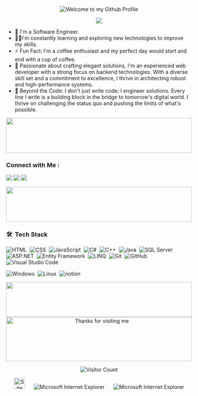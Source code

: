 <!-- "Hero" Header -->
<div align="center">
  <img src="https://github.com/BrunnerLivio/brunnerlivio/blob/master/images/welcome.png?raw=true" style="max-width: 100%;" alt="Welcome to my Github Profile" />
  <br />
</div>

<!-- Typing SVG by DenverCoder1 - https://github.com/DenverCoder1/readme-typing-svg -->
<p align="center">
  <a href="https://github.com/DenverCoder1/readme-typing-svg"><img src="https://readme-typing-svg.herokuapp.com/?lines=Back-end%20developer;Always%20learning%20new%20things&font=Fira%20Code&center=true&width=440&height=45&color=f75c7e&vCenter=true&size=22"></a>
</p> 

- 🏢 I'm a Software Engineer.
- 👨‍💻I'm constantly learning and exploring new technologies to improve my skills.
- ⚡ Fun Fact: I'm a coffee enthusiast and my perfect day would start and end with a cup of coffee.
- 💬 Passionate about crafting elegant solutions, I'm an experienced web developer with a strong focus on backend technologies. With a diverse skill set and a commitment to excellence, I thrive in architecting robust and high-performance systems.
- 🌌 Beyond the Code:
I don't just write code; I engineer solutions. Every line I write is a building block in the bridge to tomorrow's digital world. I thrive on challenging the status quo and pushing the limits of what's possible.

<img src="https://github.com/Govindv7555/Govindv7555/blob/main/49e76e0596857673c5c80c85b84394c1.gif" width=100% height=95px>

### Connect with Me :

<a href="https://www.linkedin.com/in/hammad8/" target="_blank"><img src="https://img.shields.io/badge/-Mohammed%20Hammad-0077B5?style=for-the-badge&logo=Linkedin&logoColor=white"/></a>
<a href="https://www.facebook.com/hammad60/" target="_blank"><img src="https://img.shields.io/badge/-Mohammed%20Hammad-385490?style=for-the-badge&logo=facebook&logoColor=white"/></a>
<a href="https://twitter.com/thereal_hammad" target="_blank"><img src="https://img.shields.io/badge/-Mohammed%20Hammad-000000?style=for-the-badge&logo=x&logoColor=white"/></a>

<img src="https://github.com/Govindv7555/Govindv7555/blob/main/49e76e0596857673c5c80c85b84394c1.gif" width=100% height=95px>

### 🛠 &nbsp;Tech Stack
![HTML](https://img.shields.io/badge/-HTML-05122A?style=flat&logo=HTML5)&nbsp;
![CSS](https://img.shields.io/badge/-CSS-05122A?style=flat&logo=CSS3&logoColor=1572B6)&nbsp;
![JavaScript](https://img.shields.io/badge/-JavaScript-05122A?style=flat&logo=javascript)&nbsp;
![C#](https://img.shields.io/badge/-C%23-239120?style=flat&logo=c-sharp&logoColor=white)&nbsp;
![C++](https://img.shields.io/badge/-C%2B%2B-05122A?style=flat&logo=C%2B%2B&logoColor=00599C)&nbsp;
![Java](https://img.shields.io/badge/-Java-05122A?style=flat&logo=java&logoColor=007396)&nbsp;
![SQL Server](https://img.shields.io/badge/-SQL%20Server-05122A?style=flat&logo=microsoft-sql-server&logoColor=CC2927)&nbsp;
![ASP.NET](https://img.shields.io/badge/-ASP.NET-05122A?style=flat&logo=dot-net&logoColor=512BD4)&nbsp;
![Entity Framework](https://img.shields.io/badge/-Entity%20Framework-512BD4?style=flat&logo=.net&logoColor=white)&nbsp;
![LINQ](https://img.shields.io/badge/-LINQ-512BD4?style=flat)&nbsp;
![Git](https://img.shields.io/badge/-Git-05122A?style=flat&logo=git)&nbsp;
![GitHub](https://img.shields.io/badge/-GitHub-05122A?style=flat&logo=github)&nbsp;
![Visual Studio Code](https://img.shields.io/badge/-Visual%20Studio%20Code-05122A?style=flat&logo=visual-studio-code&logoColor=007ACC)&nbsp;

![Windows](http://img.shields.io/badge/-Windows-0078D6?style=flat-square&logo=windows&logoColor=ffffff)&nbsp;
![Linux](https://img.shields.io/badge/-Linux-FCC624?style=flat&logo=linux&logoColor=black)&nbsp;
![notion](https://img.shields.io/badge/-notion-fff?style=flat-square&logo=notion&logoColor=000)&nbsp;

<img src="https://github.com/Govindv7555/Govindv7555/blob/main/49e76e0596857673c5c80c85b84394c1.gif" width=100% height=95px>

<!-- Footer -->
<div align="center">

<img height="120" alt="Thanks for visiting me" width="100%" src="https://raw.githubusercontent.com/BrunnerLivio/brunnerlivio/master/images/marquee.svg" />
<br />

![Visitor Count](https://profile-counter.glitch.me/hammad36/count.svg)

<img src="https://raw.githubusercontent.com/BrunnerLivio/brunnerlivio/master/images/notepad.gif" alt="Site created with Notepad" height="30" />
<!-- "margin-right: whatever;" -->
<span>&nbsp;&nbsp;&nbsp;&nbsp;</span>  
<img src="https://raw.githubusercontent.com/BrunnerLivio/brunnerlivio/master/images/ie_logo.gif" alt="Microsoft Internet Explorer" />
<span>&nbsp;&nbsp;&nbsp;&nbsp;</span>  
<img src="https://raw.githubusercontent.com/BrunnerLivio/brunnerlivio/master/images/noframes.gif" alt="Microsoft Internet Explorer" />

</div>

